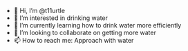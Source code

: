 - 👋 Hi, I’m @t11urtle
- 👀 I’m interested in drinking water
- 🌱 I’m currently learning how to drink water more efficiently
- 💞️ I’m looking to collaborate on getting more water
- 📫 How to reach me: Approach with water

<!---
t11urtle/t11urtle is a ✨ special ✨ repository because its `README.md` (this file) appears on your GitHub profile.
You can click the Preview link to take a look at your changes.
--->

